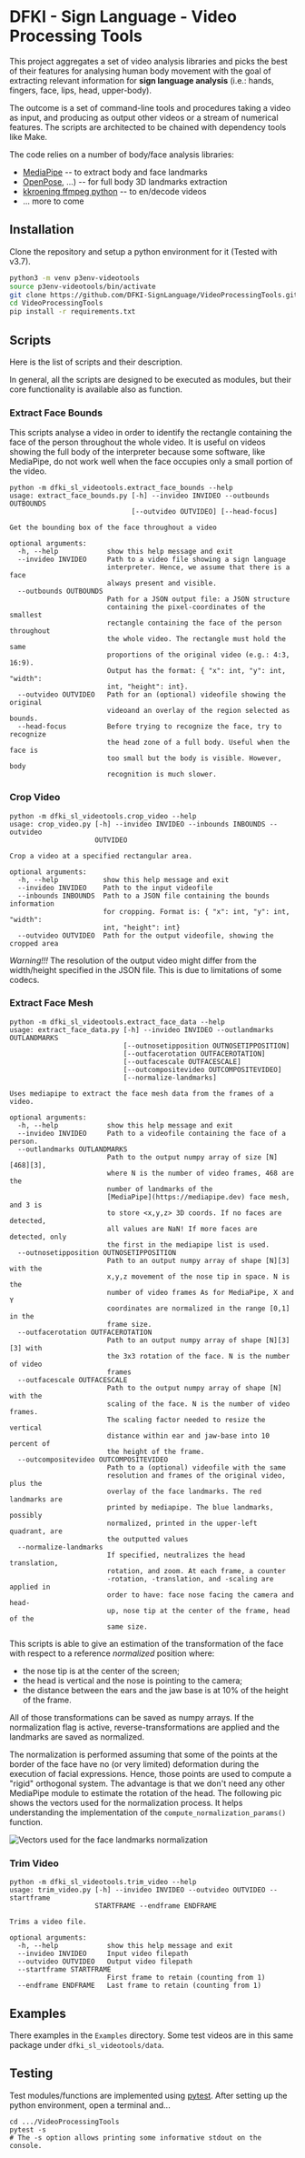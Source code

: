 # DFKI - Sign Language - Video Processing Tools

This project aggregates a set of video analysis libraries and picks the best of their features for analysing human body movement with the goal of extracting relevant information for **sign language analysis** (i.e.: hands, fingers, face, lips, head, upper-body).

The outcome is a set of command-line tools and procedures taking a video as input, and producing as output other videos or a stream of numerical features.
The scripts are architected to be chained with dependency tools like Make.

The code relies on a number of body/face analysis libraries:

* [MediaPipe](https://mediapipe.dev) -- to extract body and face landmarks
* [OpenPose](https://github.com/CMU-Perceptual-Computing-Lab/openpose), ...) -- for full body 3D landmarks extraction
* [kkroening ffmpeg python](https://kkroening.github.io/ffmpeg-python/) -- to en/decode videos
* ... more to come


## Installation

Clone the repository and setup a python environment for it (Tested with v3.7).

```sh
python3 -m venv p3env-videotools
source p3env-videotools/bin/activate
git clone https://github.com/DFKI-SignLanguage/VideoProcessingTools.git
cd VideoProcessingTools
pip install -r requirements.txt
```

## Scripts

Here is the list of scripts and their description.

In general, all the scripts are designed to be executed as modules, but their core functionality is available also as function.

### Extract Face Bounds

This scripts analyse a video in order to identify the rectangle containing the face of the person throughout the whole video.
It is useful on videos showing the full body of the interpreter because some software, like MediaPipe, do not work well when the face occupies only a small portion of the video.

```
python -m dfki_sl_videotools.extract_face_bounds --help
usage: extract_face_bounds.py [-h] --invideo INVIDEO --outbounds OUTBOUNDS
                              [--outvideo OUTVIDEO] [--head-focus]

Get the bounding box of the face throughout a video

optional arguments:
  -h, --help            show this help message and exit
  --invideo INVIDEO     Path to a video file showing a sign language
                        interpreter. Hence, we assume that there is a face
                        always present and visible.
  --outbounds OUTBOUNDS
                        Path for a JSON output file: a JSON structure
                        containing the pixel-coordinates of the smallest
                        rectangle containing the face of the person throughout
                        the whole video. The rectangle must hold the same
                        proportions of the original video (e.g.: 4:3, 16:9).
                        Output has the format: { "x": int, "y": int, "width":
                        int, "height": int}.
  --outvideo OUTVIDEO   Path for an (optional) videofile showing the original
                        videoand an overlay of the region selected as bounds.
  --head-focus          Before trying to recognize the face, try to recognize
                        the head zone of a full body. Useful when the face is
                        too small but the body is visible. However, body
                        recognition is much slower.
```

### Crop Video

```
python -m dfki_sl_videotools.crop_video --help
usage: crop_video.py [-h] --invideo INVIDEO --inbounds INBOUNDS --outvideo
                     OUTVIDEO

Crop a video at a specified rectangular area.

optional arguments:
  -h, --help           show this help message and exit
  --invideo INVIDEO    Path to the input videofile
  --inbounds INBOUNDS  Path to a JSON file containing the bounds information
                       for cropping. Format is: { "x": int, "y": int, "width":
                       int, "height": int}
  --outvideo OUTVIDEO  Path for the output videofile, showing the cropped area
```

_Warning!!!_ The resolution of the output video might differ from the width/height specified in the JSON file. This is due to limitations of some codecs.

### Extract Face Mesh

```
python -m dfki_sl_videotools.extract_face_data --help
usage: extract_face_data.py [-h] --invideo INVIDEO --outlandmarks OUTLANDMARKS
                            [--outnosetipposition OUTNOSETIPPOSITION]
                            [--outfacerotation OUTFACEROTATION]
                            [--outfacescale OUTFACESCALE]
                            [--outcompositevideo OUTCOMPOSITEVIDEO]
                            [--normalize-landmarks]

Uses mediapipe to extract the face mesh data from the frames of a video.

optional arguments:
  -h, --help            show this help message and exit
  --invideo INVIDEO     Path to a videofile containing the face of a person.
  --outlandmarks OUTLANDMARKS
                        Path to the output numpy array of size [N][468][3],
                        where N is the number of video frames, 468 are the
                        number of landmarks of the
                        [MediaPipe](https://mediapipe.dev) face mesh, and 3 is
                        to store <x,y,z> 3D coords. If no faces are detected,
                        all values are NaN! If more faces are detected, only
                        the first in the mediapipe list is used.
  --outnosetipposition OUTNOSETIPPOSITION
                        Path to an output numpy array of shape [N][3] with the
                        x,y,z movement of the nose tip in space. N is the
                        number of video frames As for MediaPipe, X and Y
                        coordinates are normalized in the range [0,1] in the
                        frame size.
  --outfacerotation OUTFACEROTATION
                        Path to an output numpy array of shape [N][3][3] with
                        the 3x3 rotation of the face. N is the number of video
                        frames
  --outfacescale OUTFACESCALE
                        Path to the output numpy array of shape [N] with the
                        scaling of the face. N is the number of video frames.
                        The scaling factor needed to resize the vertical
                        distance within ear and jaw-base into 10 percent of
                        the height of the frame.
  --outcompositevideo OUTCOMPOSITEVIDEO
                        Path to a (optional) videofile with the same
                        resolution and frames of the original video, plus the
                        overlay of the face landmarks. The red landmarks are
                        printed by mediapipe. The blue landmarks, possibly
                        normalized, printed in the upper-left quadrant, are
                        the outputted values
  --normalize-landmarks
                        If specified, neutralizes the head translation,
                        rotation, and zoom. At each frame, a counter
                        -rotation, -translation, and -scaling are applied in
                        order to have: face nose facing the camera and head-
                        up, nose tip at the center of the frame, head of the
                        same size.
```

This scripts is able to give an estimation of the transformation of the face with respect to a reference _normalized_ position where:

* the nose tip is at the center of the screen;
* the head is vertical and the nose is pointing to the camera;
* the distance between the ears and the jaw base is at 10% of the height of the frame.

All of those transformations can be saved as numpy arrays.
If the normalization flag is active, reverse-transformations are applied and the landmarks are saved as normalized.

The normalization is performed assuming that some of the points at the border of the face have no (or very limited) deformation during the execution of facial expressions.
Hence, those points are used to compute a "rigid" orthogonal system. The advantage is that we don't need any other MediaPipe module to estimate the rotation of the head.
The following pic shows the vectors used for the normalization process. It helps understanding the implementation of the `compute_normalization_params()` function.

![Vectors used for the face landmarks normalization](images/face_normalization_notes.png)

### Trim Video

```
python -m dfki_sl_videotools.trim_video --help                                      
usage: trim_video.py [-h] --invideo INVIDEO --outvideo OUTVIDEO --startframe
                     STARTFRAME --endframe ENDFRAME

Trims a video file.

optional arguments:
  -h, --help            show this help message and exit
  --invideo INVIDEO     Input video filepath
  --outvideo OUTVIDEO   Output video filepath
  --startframe STARTFRAME
                        First frame to retain (counting from 1)
  --endframe ENDFRAME   Last frame to retain (counting from 1)
```

## Examples

There examples in the `Examples` directory. Some test videos are in this same package under `dfki_sl_videotools/data`.

## Testing

Test modules/functions are implemented using [pytest](https://docs.pytest.org/).
After setting up the python environment, open a terminal and... 

    cd .../VideoProcessingTools
    pytest -s
    # The -s option allows printing some informative stdout on the console.
